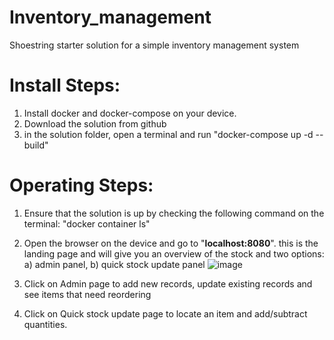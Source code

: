 # Inventory_management
Shoestring starter solution for a simple inventory management system

# Install Steps:
1. Install docker and docker-compose on your device.
2. Download the solution from github
3. in the solution folder, open a terminal and run "docker-compose up -d --build"

# Operating Steps:
1. Ensure that the solution is up by checking the following command on the terminal: "docker container ls"
2. Open the browser on the device and go to "**localhost:8080**". this is the landing page and will give you an overview of the stock and two options: a) admin panel, b) quick stock update panel
   ![image](https://github.com/DigitalShoestringSolutions/Inventory_management/assets/11146716/c8cbc8d5-b2ad-4ab7-b2f9-1e2247bc330c)
   
4. Click on Admin page to add new records, update existing records and see items that need reordering
5. Click on Quick stock update page to locate an item and add/subtract quantities.
   
